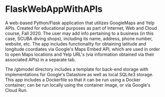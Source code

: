 # FlaskWebAppWithAPIs
A web-based Python/Flask application that utilizes GoogleMaps and Yelp APIs.  Created for educational purposes as part
of Internet, Web and Cloud course, Fall 2020.  The user may add info pertaining to a business (in this case, SCUBA diving
shops), including its name, address, phone number, website, etc.  The app includes functionality for obtaining latitude
and longitude coordiates via Google's Maps Embed API, which are used in order to open Maps locations and Yelp URL's (via 
information obtained via their associated APIs) in a separate tab.

The /gbmodel directory includes a template for back-end storage with implementations for Google's Datastore as well as 
local SQLite3 storage.  This app includes a Dockerfile so that it can be run using a Docker container; can be run locally 
using the container image, or via Google's Cloud Run.

